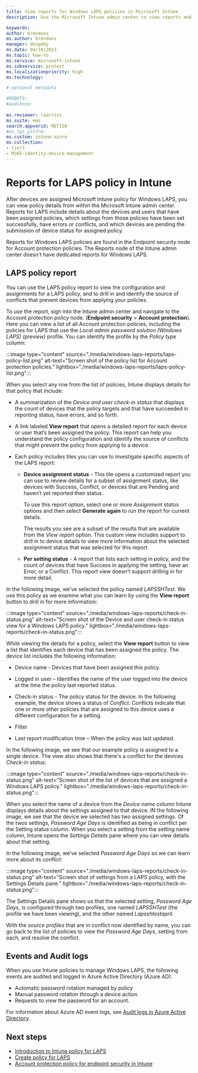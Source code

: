```yaml
---
title: View reports for Windows LAPS policies in Microsoft Intune
description: Use the Microsoft Intune admin center to view reports and details for Windows Local Administrator Policy Solution (LAPS)  policies.

keywords:
author: brenduns
ms.author: brenduns
manager: dougeby
ms.date: 04/18/2023
ms.topic: how-to
ms.service: microsoft-intune
ms.subservice: protect
ms.localizationpriority: high
ms.technology:

# optional metadata

#ROBOTS:
#audience:
 
ms.reviewer: laarrizz
ms.suite: ems
search.appverid: MET150
#ms.tgt_pltfrm:
ms.custom: intune-azure
ms.collection:
- tier1
- M365-identity-device-management
---
```


# Reports for LAPS policy in Intune

After devices are assigned Microsoft Intune policy for Windows LAPS, you can view policy details from within the Microsoft Intune admin center. Reports for LAPS include details about the devices and users that have been assigned policies, which settings from those policies  have been set successfully, have errors or conflicts, and which devices are pending the submission of device status for assigned policy.

Reports for Windows LAPS policies are found in the Endpoint security node for Account protection policies. The Reports node of the Intune admin center doesn't have dedicated reports for Windows LAPS.

## LAPS policy report

You can use the LAPS policy report to view the configuration and assignments for a LAPS policy, and to drill in and identify the source of conflicts that prevent devices from applying your policies.

To use the report, sign into the Intune admin center and navigate to the Account protection policy node. (**Endpoint security** > **Account protection**). Here you can view a list of all Account protection policies, including the policies for LAPS that use the *Local admin password solution (Windows LAPS) (preview)* profile. You can identify the profile by the *Policy type* column:

:::image type="content" source="./media/windows-laps-reports/laps-policy-list.png" alt-text="Screen shot of the policy list for Account protection policies." lightbox="./media/windows-laps-reports/laps-policy-list.png":::

When you select any row from the list of policies, Intune displays details for that policy that include:

- A summarization of the *Device and user check-in status* that displays the count of devices that the policy targets and that have succeeded in reporting status, have errors, and so forth.

- A link labeled **View report** that opens a detailed report for each device or user that’s been assigned the policy.  This report can help you understand the policy configuration and identify the source of conflicts that might prevent the policy from applying to a device.  

- Each policy includes tiles you can use to investigate specific aspects of the LAPS report:

  - **Device assignment status** - This tile opens a customized report you can use to review details for a subset of assignment status, like devices with Success, Conflict, or devices that are Pending and haven’t yet reported their status.

    To use this report option, select one or more *Assignment status* options and then select **Generate again** to run the report for current details.

    The results you see are a subset of the results that are available from the *View report* option. This custom view includes support to drill in to device details to view more information about the selected assignment status that was selected for this report.  

  - **Per setting status** - A report that lists each setting in policy, and the count of devices that have Success in applying the setting, have an Error, or a Conflict. This report view doesn’t support drilling in for more detail.  

In the following image, we’ve selected the policy named *LAPSSHTest*. We use this policy as we examine what you can learn by using the **View report** button to drill in for more information:

:::image type="content" source="./media/windows-laps-reports/check-in-status.png" alt-text="Screen shot of the Device and user check-in status view for a Windows LAPS policy." lightbox="./media/windows-laps-reports/check-in-status.png":::

While viewing the details for a policy, select the **View report** button to view a list that identifies each device that has been assigned the policy. The device list includes the following information:

- Device name - Devices that have been assigned this policy.

- Logged in user – Identifies the name of the user logged into the device at the time the policy last reported status.

- Check-in status - The policy status for the device. In the following example, the device shows a status of *Conflict*. Conflicts indicate that one or more other policies that are assigned to this device uses a different configuration for a setting.
- Filter

- Last report modification time – When the policy was last updated.

In the following image, we see that our example policy is assigned to a single device. The view also shows that there's a conflict for the devices *Check-in status*:

:::image type="content" source="./media/windows-laps-reports/check-in-status.png" alt-text="Screen shot of the list of devices that are assigned a Windows LAPS policy." lightbox="./media/windows-laps-reports/check-in-status.png":::

When you select the name of a device from the *Device name* column Intune displays details about the settings assigned to that device. IN the following image, we see that the device we selected has two assigned settings. Of the twos settings, *Password Age Days* is identified as being in conflict per the Setting status column. When you select a setting from the setting name column, Intune opens the *Settings Details* pane where you can view details about that setting.

In the following image, we’ve selected *Password Age Days* so we can learn more about its conflict:

:::image type="content" source="./media/windows-laps-reports/check-in-status.png" alt-text="Screen shot of settings from a LAPS policy, with the Settings Details pane." lightbox="./media/windows-laps-reports/check-in-status.png":::

The Settings Details pane shows us that the selected setting, *Password Age Days*,  is configured through two profiles, one named *LAPSSHTest* (the profile we have been viewing), and the other named *Lapsshtestapril*.

With the *source profiles* that are in conflict now identified by name, you can go back to the list of policies to  view the *Password Age Days*,  setting from each, and resolve the conflict.

## Events and Audit logs

When you use Intune policies to manage Windows LAPS, the following events are audited and logged in Azure Active Directory (Azure AD):

- Automatic password rotation managed by policy
- Manual password rotation through a device action.
- Requests to view the password for an account.

For information about Azure AD event logs, see [Audit logs in Azure Active Directory](/azure/active-directory/reports-monitoring/concept-audit-logs).

## Next steps

- [Introduction to Intune policy for LAPS](../protect/windows-laps-overview.md)
- [Create policy for LAPS](../protect/windows-laps-policy.md)
- [Account protection policy for endpoint security in Intune](../protect/endpoint-security-account-protection-policy.md)